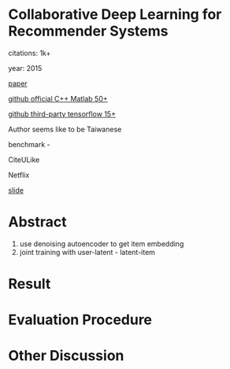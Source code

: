 # Collaborative Deep Learning for Recommender Systems

citations: 1k+

year: 2015

[paper](https://arxiv.org/pdf/1409.2944.pdf)


[github official C++ Matlab 50+](https://github.com/js05212/CDL)

[github third-party tensorflow 15+](https://github.com/ChenBoSyun/implement-Collaborative-Deep-Learning-for-Recommender-Systems)

Author seems like to be Taiwanese

benchmark - 

CiteULike

Netflix

[slide](https://drive.google.com/file/d/1EtnYFQyRSd6A24NIniJtE_U5bm6f4-lZ/view)

# Abstract

1. use denoising autoencoder to get item embedding
2. joint training with user-latent - latent-item
# Result

# Evaluation Procedure

# Other Discussion
